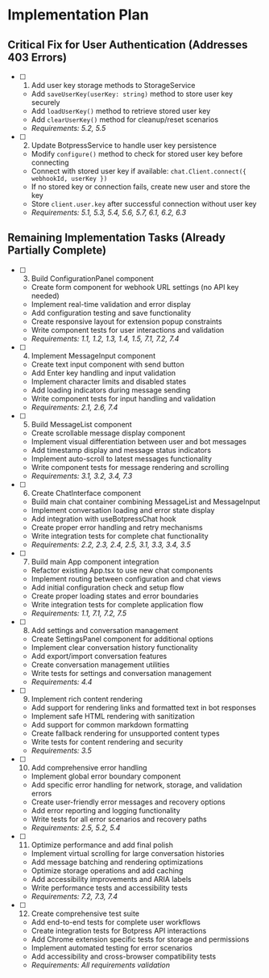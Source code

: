 # Implementation Plan

## Critical Fix for User Authentication (Addresses 403 Errors)

- [ ] 1. Add user key storage methods to StorageService

  - Add `saveUserKey(userKey: string)` method to store user key securely
  - Add `loadUserKey()` method to retrieve stored user key
  - Add `clearUserKey()` method for cleanup/reset scenarios
  - _Requirements: 5.2, 5.5_

- [ ] 2. Update BotpressService to handle user key persistence
  - Modify `configure()` method to check for stored user key before connecting
  - Connect with stored user key if available: `chat.Client.connect({ webhookId, userKey })`
  - If no stored key or connection fails, create new user and store the key
  - Store `client.user.key` after successful connection without user key
  - _Requirements: 5.1, 5.3, 5.4, 5.6, 5.7, 6.1, 6.2, 6.3_

## Remaining Implementation Tasks (Already Partially Complete)

- [ ] 3. Build ConfigurationPanel component

  - Create form component for webhook URL settings (no API key needed)
  - Implement real-time validation and error display
  - Add configuration testing and save functionality
  - Create responsive layout for extension popup constraints
  - Write component tests for user interactions and validation
  - _Requirements: 1.1, 1.2, 1.3, 1.4, 1.5, 7.1, 7.2, 7.4_

- [ ] 4. Implement MessageInput component

  - Create text input component with send button
  - Add Enter key handling and input validation
  - Implement character limits and disabled states
  - Add loading indicators during message sending
  - Write component tests for input handling and validation
  - _Requirements: 2.1, 2.6, 7.4_

- [ ] 5. Build MessageList component

  - Create scrollable message display component
  - Implement visual differentiation between user and bot messages
  - Add timestamp display and message status indicators
  - Implement auto-scroll to latest messages functionality
  - Write component tests for message rendering and scrolling
  - _Requirements: 3.1, 3.2, 3.4, 7.3_

- [ ] 6. Create ChatInterface component

  - Build main chat container combining MessageList and MessageInput
  - Implement conversation loading and error state display
  - Add integration with useBotpressChat hook
  - Create proper error handling and retry mechanisms
  - Write integration tests for complete chat functionality
  - _Requirements: 2.2, 2.3, 2.4, 2.5, 3.1, 3.3, 3.4, 3.5_

- [ ] 7. Build main App component integration

  - Refactor existing App.tsx to use new chat components
  - Implement routing between configuration and chat views
  - Add initial configuration check and setup flow
  - Create proper loading states and error boundaries
  - Write integration tests for complete application flow
  - _Requirements: 1.1, 7.1, 7.2, 7.5_

- [ ] 8. Add settings and conversation management

  - Create SettingsPanel component for additional options
  - Implement clear conversation history functionality
  - Add export/import conversation features
  - Create conversation management utilities
  - Write tests for settings and conversation management
  - _Requirements: 4.4_

- [ ] 9. Implement rich content rendering

  - Add support for rendering links and formatted text in bot responses
  - Implement safe HTML rendering with sanitization
  - Add support for common markdown formatting
  - Create fallback rendering for unsupported content types
  - Write tests for content rendering and security
  - _Requirements: 3.5_

- [ ] 10. Add comprehensive error handling

  - Implement global error boundary component
  - Add specific error handling for network, storage, and validation errors
  - Create user-friendly error messages and recovery options
  - Add error reporting and logging functionality
  - Write tests for all error scenarios and recovery paths
  - _Requirements: 2.5, 5.2, 5.4_

- [ ] 11. Optimize performance and add final polish

  - Implement virtual scrolling for large conversation histories
  - Add message batching and rendering optimizations
  - Optimize storage operations and add caching
  - Add accessibility improvements and ARIA labels
  - Write performance tests and accessibility tests
  - _Requirements: 7.2, 7.3, 7.4_

- [ ] 12. Create comprehensive test suite
  - Add end-to-end tests for complete user workflows
  - Create integration tests for Botpress API interactions
  - Add Chrome extension specific tests for storage and permissions
  - Implement automated testing for error scenarios
  - Add accessibility and cross-browser compatibility tests
  - _Requirements: All requirements validation_
